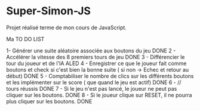 # Super-Simon-JS

Projet réalisé terme de mon cours de JavaScript.

Ma TO DO LIST

1- Générer une suite aléatoire associée aux boutons du jeu DONE
2 - Accélérer la vitesse des 8 premiers tours de jeu DONE
3 - Différencier le tour du joueur et de l'IA ALED
4 - Enregistrer ce que le joueur fait comme boutons et check si c'est bien la bonne suite ( si non -> Echec et retour au début) DONE
5 - Comptabiliser le nombre de clics sur les différents boutons et les implémenter sur le score ( que quand le jeu est actif) DONE
6 - //                         tours réussis DONE
7 - Si le jeu n'est pas lancé, le joueur ne peut pas cliquer sur les boutons. DONE
8 - Si le joueur clique sur RESET, il ne pourra plus cliquer sur les boutons. DONE
